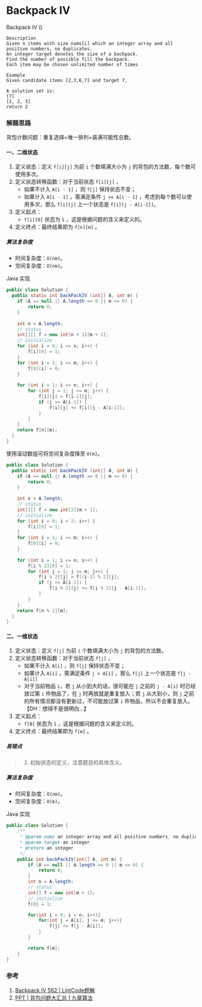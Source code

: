 # Backpack IV

Backpack IV  ()

```
Description
Given n items with size nums[i] which an integer array and all positive numbers, no duplicates. 
An integer target denotes the size of a backpack. 
Find the number of possible fill the backpack.
Each item may be chosen unlimited number of times

Example
Given candidate items [2,3,6,7] and target 7,

A solution set is:
[7]
[2, 2, 3]
return 2
```

### 解题思路

背包计数问题：重复选择+唯一排列+装满可能性总数。

#### 一、二维状态

1. 定义状态：定义 `f[i][j]` 为前 `i` 个数填满大小为 `j` 的背包的方法数，每个数可使用多次。
2. 定义状态转移函数：对于当前状态 `f[i][j]` ，
   - 如果不计入 `A[i - 1]` ，则 `f[j]` 保持状态不变；
   - 如果计入 `A[i - 1]` ，需满足条件 `j >= A[i - 1]` ，考虑到每个数可以使用多次，那么 `f[i][j]` 上一个状态是 `f[i][j - A[i-1]]`。
3. 定义起点：
   - `f[i][0]` 状态为 `1` ，这是根据问题的含义来定义的。
4. 定义终点：最终结果即为 `f[n][m]` 。

##### 算法复杂度

- 时间复杂度：`O(nm)`。
- 空间复杂度：`O(nm)`。

Java 实现

```java
public class Solution {
  public static int backPackIV (int[] A, int m) {
  	if (A == null || A.length == 0 || m <= 0) {
  		return 0;		
  	}
  	
  	int n = A.length;
	// status
	int[][] f = new int[n + 1][m + 1];
	// initialize
	for (int i = 0; i <= n; i++) {
		f[i][0] = 1;
	}
	for (int i = 1; i <= m; i++) {
		f[0][i] = 0;
	}
  	
  	for (int i = 1; i <= n; i++) {
  		for (int j = 1; j <= m; j++) {
  			f[i][j] = f[i-1][j];
  			if (j >= A[i-1]) {
  				f[i][j] += f[i][j - A[i-1]];
  			}
  		}
  	}
  	return f[n][m];
  }
}
```

使用滚动数组可将空间复杂度降至 `O(m)`。

```java
public class Solution {
  public static int backPackIV (int[] A, int m) {
  	if (A == null || A.length == 0 || m <= 0) {
  		return 0;		
  	}
  	
  	int n = A.length;
	// status
	int[][] f = new int[2][m + 1];
	// initialize
	for (int i = 0; i < 2; i++) {
		f[i][0] = 1;
	}
	for (int i = 1; i <= m; i++) {
		f[0][i] = 0;
	}
  	
  	for (int i = 1; i <= n; i++) {
  		f[i % 2][0] = 1;
  		for (int j = 1; j <= m; j++) {
  			f[i % 2][j] = f[(i-1) % 2][j];
  			if (j >= A[i-1]) {
  				f[i % 2][j] += f[i % 2][j - A[i-1]];
  			}
  		}
  	}
  	return f[n % 2][m];
  }
}
```



#### 二、一维状态

1. 定义状态：定义 `f[j]` 为前 `i` 个数填满大小为 `j` 的背包的方法数。
2. 定义状态转移函数：对于当前状态 `f[j]` ，
   - 如果不计入 `A[i]` ，则 `f[j]` 保持状态不变；
   - 如果计入 `A[i]` ，需满足条件 `j > A[i]` ，那么 `f[j]` 上一个状态是 `f[j - A[i]]` 
   - 对于当前物品 `i`，若 `j` 从小到大的话，很可能在 `j` 之前的 `j - A[i]` 时已经放过第 `i` 件物品了，在 `j` 时再放就是重复放入；若 `j` 从大到小，则 `j` 之前的所有情况都没有更新过，不可能放过第 `i` 件物品，所以不会重复放入。【DH：想得不是很明白...】
3. 定义起点：
   - `f[0]` 状态为 `1` ，这是根据问题的含义来定义的。
4. 定义终点：最终结果即为 `f[m]` 。

##### 易错点

> 1. 初始状态的定义，注意题目的具体含义。

##### 算法复杂度

- 时间复杂度：`O(nm)`。
- 空间复杂度：`O(m)`。

Java 实现

```java
public class Solution {
    /**
     * @param nums an integer array and all positive numbers, no duplicates
     * @param target an integer
     * @return an integer
     */
    public int backPackIV(int[] A, int m) {
		if (A == null || A.length == 0 || m <= 0) {
  			return 0;		
  		}
        int n = A.length;
        // status
        int[] f = new int[m + 1];
        // initialize
        f[0] = 1;

        for(int i = 0; i < n; i++){
            for(int j = A[i]; j <= m; j++){
                f[j] += f[j - A[i]];
            }
        }

        return f[m];
    }
}
```



### 参考

1. [Backpack IV 562 | LintCode题解](https://zhengyang2015.gitbooks.io/lintcode/content/backpack_iv_562.html)
2. [PPT | 背包问题大汇总 | 九章算法](http://mp.weixin.qq.com/s?__biz=MzA5MzE4MjgyMw==&mid=501971746&idx=1&sn=1080cb70842f6217a4c5dbfbafec309a&scene=20#wechat_redirect)